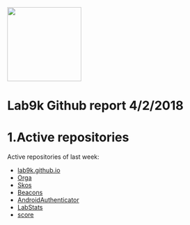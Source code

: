 <img src="https://lab9k.github.io/images/logo.svg" width="170">

# Lab9k Github report 4&#x2F;2&#x2F;2018

# 1.Active repositories
Active repositories of last week:
* [lab9k.github.io](https:&#x2F;&#x2F;github.com&#x2F;lab9k&#x2F;lab9k.github.io)
* [Orga](https:&#x2F;&#x2F;github.com&#x2F;lab9k&#x2F;Orga)
* [Skos](https:&#x2F;&#x2F;github.com&#x2F;lab9k&#x2F;Skos)
* [Beacons](https:&#x2F;&#x2F;github.com&#x2F;lab9k&#x2F;Beacons)
* [AndroidAuthenticator](https:&#x2F;&#x2F;github.com&#x2F;lab9k&#x2F;AndroidAuthenticator)
* [LabStats](https:&#x2F;&#x2F;github.com&#x2F;lab9k&#x2F;LabStats)
* [score](https:&#x2F;&#x2F;github.com&#x2F;lab9k&#x2F;score)



